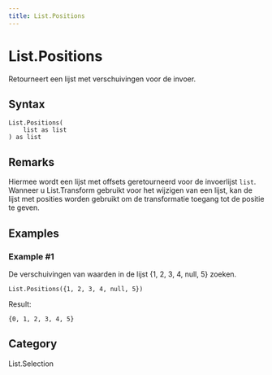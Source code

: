 ```yaml
---
title: List.Positions
---
```


# List.Positions


Retourneert een lijst met verschuivingen voor de invoer.


## Syntax

```powerquery
List.Positions(
    list as list
) as list
```


## Remarks

Hiermee wordt een lijst met offsets geretourneerd voor de invoerlijst <code>list</code>. Wanneer u List.Transform gebruikt voor het wijzigen van een lijst, kan de lijst met posities worden gebruikt om de transformatie toegang tot de positie te geven.


## Examples

### Example #1 
De verschuivingen van waarden in de lijst \{1, 2, 3, 4, null, 5} zoeken.
```powerquery
List.Positions({1, 2, 3, 4, null, 5})
```

Result: 
```powerquery
{0, 1, 2, 3, 4, 5}
```




## Category
List.Selection
